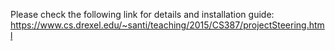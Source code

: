 Please check the following link for details and installation guide: https://www.cs.drexel.edu/~santi/teaching/2015/CS387/projectSteering.html

